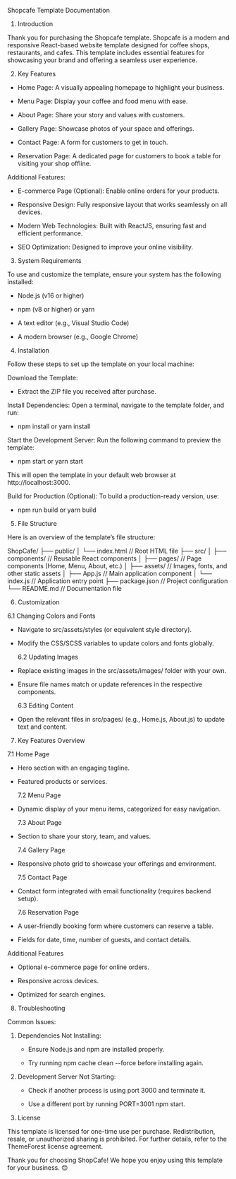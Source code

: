 Shopcafe Template Documentation

1. Introduction

Thank you for purchasing the Shopcafe template. Shopcafe is a modern and responsive React-based website template designed for coffee shops, restaurants, and cafes. This template includes essential features for showcasing your brand and offering a seamless user experience.

2. Key Features

- Home Page: A visually appealing homepage to highlight your business.

- Menu Page: Display your coffee and food menu with ease.

- About Page: Share your story and values with customers.

- Gallery Page: Showcase photos of your space and offerings.

- Contact Page: A form for customers to get in touch.

- Reservation Page: A dedicated page for customers to book a table for visiting your shop offline.

Additional Features:

- E-commerce Page (Optional): Enable online orders for your products.

- Responsive Design: Fully responsive layout that works seamlessly on all devices.

- Modern Web Technologies: Built with ReactJS, ensuring fast and efficient performance.

- SEO Optimization: Designed to improve your online visibility.

3. System Requirements

To use and customize the template, ensure your system has the following installed:

- Node.js (v16 or higher)

- npm (v8 or higher) or yarn

- A text editor (e.g., Visual Studio Code)

- A modern browser (e.g., Google Chrome)

4. Installation

Follow these steps to set up the template on your local machine:

Download the Template:

- Extract the ZIP file you received after purchase.

Install Dependencies:
Open a terminal, navigate to the template folder, and run:

- npm install or yarn install

Start the Development Server:
Run the following command to preview the template:

- npm start or yarn start

This will open the template in your default web browser at http://localhost:3000.

Build for Production (Optional):
To build a production-ready version, use:

- npm run build or yarn build

5. File Structure

Here is an overview of the template’s file structure:

ShopCafe/
├── public/
│ └── index.html // Root HTML file
├── src/
│ ├── components/ // Reusable React components
│ ├── pages/ // Page components (Home, Menu, About, etc.)
│ ├── assets/ // Images, fonts, and other static assets
│ ├── App.js // Main application component
│ └── index.js // Application entry point
├── package.json // Project configuration
└── README.md // Documentation file

6. Customization

6.1 Changing Colors and Fonts

- Navigate to src/assets/styles (or equivalent style directory).

- Modify the CSS/SCSS variables to update colors and fonts globally.

  6.2 Updating Images

- Replace existing images in the src/assets/images/ folder with your own.

- Ensure file names match or update references in the respective components.

  6.3 Editing Content

- Open the relevant files in src/pages/ (e.g., Home.js, About.js) to update text and content.

7. Key Features Overview

7.1 Home Page

- Hero section with an engaging tagline.

- Featured products or services.

  7.2 Menu Page

- Dynamic display of your menu items, categorized for easy navigation.

  7.3 About Page

- Section to share your story, team, and values.

  7.4 Gallery Page

- Responsive photo grid to showcase your offerings and environment.

  7.5 Contact Page

- Contact form integrated with email functionality (requires backend setup).

  7.6 Reservation Page

- A user-friendly booking form where customers can reserve a table.

- Fields for date, time, number of guests, and contact details.

Additional Features

- Optional e-commerce page for online orders.

- Responsive across devices.

- Optimized for search engines.

8. Troubleshooting

Common Issues:

1. Dependencies Not Installing:

   - Ensure Node.js and npm are installed properly.

   - Try running npm cache clean --force before installing again.

2. Development Server Not Starting:

   - Check if another process is using port 3000 and terminate it.

   - Use a different port by running PORT=3001 npm start.

3. License

This template is licensed for one-time use per purchase. Redistribution, resale, or unauthorized sharing is prohibited. For further details, refer to the ThemeForest license agreement.

Thank you for choosing ShopCafe! We hope you enjoy using this template for your business. 😊
